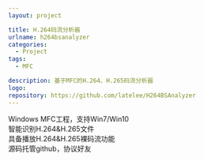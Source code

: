 ```yaml
---
layout: project

title: H.264码流分析器
urlname: h264bsanalyzer
categories:
  - Project
tags:
  - MFC

description: 基于MFC的H.264、H.265码流分析器
logo: 
repository: https://github.com/latelee/H264BSAnalyzer
---
```


Windows MFC工程，支持Win7/Win10  
智能识别H.264&H.265文件  
具备播放H.264&H.265裸码流功能  
源码托管github，协议好友  
